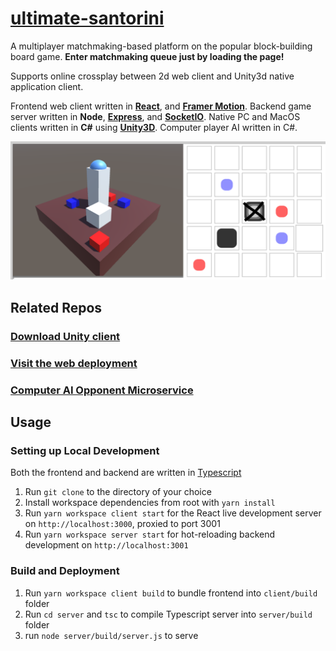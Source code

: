 # [ultimate-santorini](https://santorini-live.herokuapp.com/)

A multiplayer matchmaking-based platform on the popular block-building board game. **Enter matchmaking queue just by loading the page!**

Supports online crossplay between 2d web client and Unity3d native application client.

Frontend web client written in **[React](https://reactjs.org/)**, and **[Framer Motion](https://www.framer.com/motion/)**. Backend game server written in **Node**, **[Express](https://expressjs.com/)**, and **[SocketIO](https://socket.io/)**. Native PC and MacOS clients written in **C#** using **[Unity3D](https://unity.com/)**. Computer player AI written in C#.

<img src="https://github.com/qin-andy/ultimate-santorini/blob/main/images/santorini.png" alt="blocks and buildings on the web and unity clients"></img>

## Related Repos
### [Download Unity client](https://github.com/qin-andy/santorini-unity-client)
### [Visit the web deployment](https://santorini-live.herokuapp.com/)
### [Computer AI Opponent Microservice](https://github.com/qin-andy/SantoriniBot.git)

## Usage
### Setting up Local Development
Both the frontend and backend are written in [Typescript](https://www.typescriptlang.org/)
  1. Run ``git clone`` to the directory of your choice
  2. Install workspace dependencies from root with ``yarn install``
  3. Run ``yarn workspace client start`` for the React live development server on ``http://localhost:3000``, proxied to port 3001
  4. Run ``yarn workspace server start`` for hot-reloading backend development on ``http://localhost:3001``

### Build and Deployment
  1. Run ``yarn workspace client build`` to bundle frontend into ``client/build`` folder
  2. Run ``cd server`` and ``tsc`` to compile Typescript server into ``server/build`` folder
  3. run ``node server/build/server.js`` to serve 

